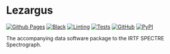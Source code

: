 # Lezargus

[![Github Pages](https://github.com/psmd-iberutaru/Lezargus/actions/workflows/pages/pages-build-deployment/badge.svg)](https://github.com/psmd-iberutaru/Lezargus/actions/workflows/pages/pages-build-deployment)
[![Black](https://github.com/psmd-iberutaru/Lezargus/actions/workflows/black.yml/badge.svg)](https://github.com/psmd-iberutaru/Lezargus/actions/workflows/black.yml)
[![Linting](https://github.com/psmd-iberutaru/Lezargus/actions/workflows/pylint.yml/badge.svg)](https://github.com/psmd-iberutaru/Lezargus/actions/workflows/pylint.yml)
[![Tests](https://github.com/psmd-iberutaru/Lezargus/actions/workflows/pytest.yml/badge.svg)](https://github.com/psmd-iberutaru/Lezargus/actions/workflows/pytest.yml)
[![GitHub](https://img.shields.io/github/license/psmd-iberutaru/Lezargus)](https://github.com/psmd-iberutaru/Lezargus/blob/master/LICENSE.txt)
[![PyPI](https://img.shields.io/pypi/v/Lezargus)](https://pypi.org/project/Lezargus/)

The accompanying data software package to the IRTF SPECTRE Spectrograph.
